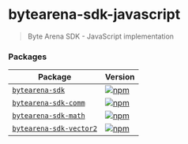 # bytearena-sdk-javascript

> Byte Arena SDK - JavaScript implementation

### Packages

| Package | Version |
|--------|-------|
| [`bytearena-sdk`](/packages/bytearena-sdk) | [![npm](https://img.shields.io/npm/v/bytearena-sdk.svg?maxAge=2592000)](https://www.npmjs.com/package/bytearena-sdk) |
| [`bytearena-sdk-comm`](/packages/bytearena-sdk-comm) | [![npm](https://img.shields.io/npm/v/bytearena-sdk-comm.svg?maxAge=2592000)](https://www.npmjs.com/package/bytearena-sdk-comm)
| [`bytearena-sdk-math`](/packages/bytearena-sdk-math) | [![npm](https://img.shields.io/npm/v/bytearena-sdk-math.svg?maxAge=2592000)](https://www.npmjs.com/package/bytearena-sdk-math) |
| [`bytearena-sdk-vector2`](/packages/bytearena-sdk-vector2) | [![npm](https://img.shields.io/npm/v/bytearena-sdk-vector2.svg?maxAge=2592000)](https://www.npmjs.com/package/bytearena-sdk-vector2) |
